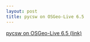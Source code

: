 ```yaml
---
layout: post
title: pycsw on OSGeo-Live 6.5
---
```


[pycsw on OSGeo-Live 6.5 (link)](http://lists.osgeo.org/pipermail/discuss/2013-February/011394.html)

